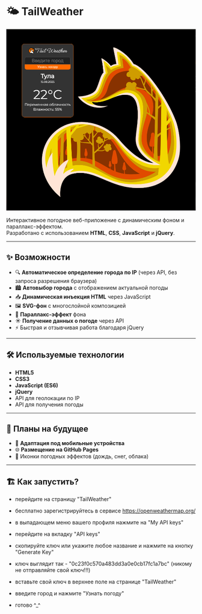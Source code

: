 # 🌤 TailWeather

![Пример интерфейса](/assets/TailWeather.png)

Интерактивное погодное веб-приложение с динамическим фоном и параллакс-эффектом.  
Разработано с использованием **HTML**, **CSS**, **JavaScript** и **jQuery**.

---

## ✨ Возможности

- 🔍 **Автоматическое определение города по IP** (через API, без запроса разрешения браузера)
- 🏙 **Автовыбор города** с отображением актуальной погоды
- 📥 **Динамическая инъекция HTML** через JavaScript
- 🖼 **SVG-фон** с многослойной композицией
- 🎢 **Параллакс-эффект** фона
- ☀ **Получение данных о погоде** через API
- ⚡ Быстрая и отзывчивая работа благодаря jQuery

---

## 🛠 Используемые технологии

- **HTML5**
- **CSS3**
- **JavaScript (ES6)**
- **jQuery**
- API для геолокации по IP
- API для получения погоды

---

## 🚀 Планы на будущее

- 📱 **Адаптация под мобильные устройства**
- 🌐 **Размещение на GitHub Pages**
- 💨 Иконки погодных эффектов (дождь, снег, облака)

---

## 🏗 Как запустить?

- перейдите на страницу "TailWeather" 

- бесплатно зарегистрируйтесь в сервисе https://openweathermap.org/
- в выпадающем меню вашего профиля нажмите на "My API keys"
- перейдите на вкладку "API keys"
- скопируйте ключ или укажите любое название и нажмите на кнопку "Generate Key"
- ключ выглядит так - "0c23f0c570a483dd3a0e0cb17fc1a7bc" (никому не отправляйте свой ключ!!!)
- вставьте свой ключ в верхнее поле на странице "TailWeather"
- введите город и нажмите "Узнать погоду"
- готово ^_^